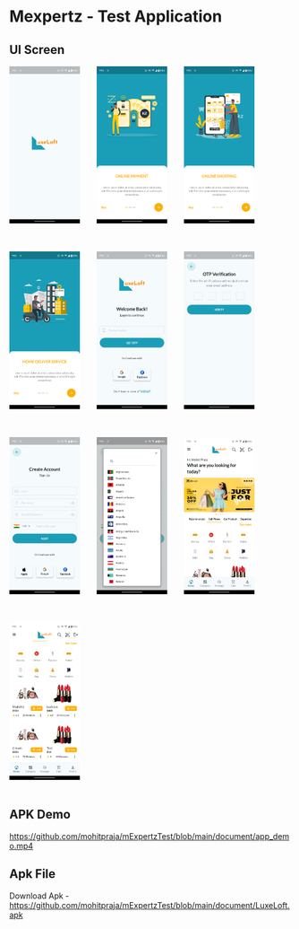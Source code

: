 # Mexpertz - Test Application 

## UI Screen

<div style="display: flex; flex-wrap: wrap; gap: 30px;">
    <img src="document/screenshots/splash.png" alt="Image Alt Text" style="width: 25%; height: 25%; margin-bottom: 20px;">
    <img src="document/screenshots/payment.png" alt="Image Alt Text" style="width: 25%; height: 25%; margin-bottom: 20px;">
    <img src="document/screenshots/shopping.png" alt="Image Alt Text" style="width: 25%; height: 25%; margin-bottom: 20px;">
    <img src="document/screenshots/delivery.png" alt="Image Alt Text" style="width: 25%; height: 25%; margin-bottom: 20px;">
    <img src="document/screenshots/login.png" alt="Image Alt Text" style="width: 25%; height: 25%; margin-bottom: 20px;">
    <img src="document/screenshots/otp.png" alt="Image Alt Text" style="width: 25%; height: 25%; margin-bottom: 20px;">
    <img src="document/screenshots/signup.png" alt="Image Alt Text" style="width: 25%; height: 25%; margin-bottom: 20px;">
    <img src="document/screenshots/country.png" alt="Image Alt Text" style="width: 25%; height: 25%; margin-bottom: 20px;">
    <img src="document/screenshots/home.png" alt="Image Alt Text" style="width: 25%; height: 25%; margin-bottom: 20px;">
    <img src="document/screenshots/home_2.png" alt="Image Alt Text" style="width: 25%; height: 25%; margin-bottom: 20px;">
   
</div>

## APK Demo

https://github.com/mohitpraja/mExpertzTest/blob/main/document/app_demo.mp4


## Apk File

Download Apk - https://github.com/mohitpraja/mExpertzTest/blob/main/document/LuxeLoft.apk

